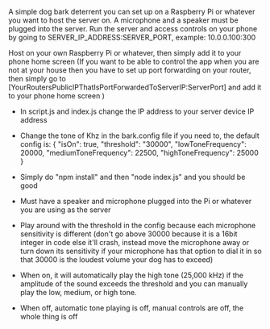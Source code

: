 A simple dog bark deterrent you can set up on a Raspberry Pi or whatever you want to host the server on.
A microphone and a speaker must be plugged into the server.
Run the server and access controls on your phone by going to SERVER_IP_ADDRESS:SERVER_PORT, example: 10.0.0.100:300

Host on your own Raspberry Pi or whatever, then simply add it to your phone home screen
(If you want to be able to control the app when you are not at your house then you have to set up port forwarding on your router, then simply go to [YourRoutersPublicIPThatIsPortForwardedToServerIP:ServerPort] and add it to your phone home screen )

- In script.js and index.js change the IP address to your server device IP address

- Change the tone of Khz in the bark.config file if you need to, the default config is:
{
  "isOn": true,
  "threshold": "30000",
  "lowToneFrequency": 20000,
  "mediumToneFrequency": 22500,
  "highToneFrequency": 25000
}

- Simply do "npm install" and then "node index.js" and you should be good

- Must have a speaker and microphone plugged into the Pi or whatever you are using as the server

- Play around with the threshold in the config because each microphone sensitivity is different (don't go above 30000 because it is a 16bit integer in code else it'll crash, instead move the microphone away or turn down its sensitivity if your microphone has that option to dial it in so that 30000 is the loudest volume your dog has to exceed)

- When on, it will automatically play the high tone (25,000 kHz) if the amplitude of the sound exceeds the threshold and you can manually play the low, medium, or high tone.

- When off, automatic tone playing is off, manual controls are off, the whole thing is off
